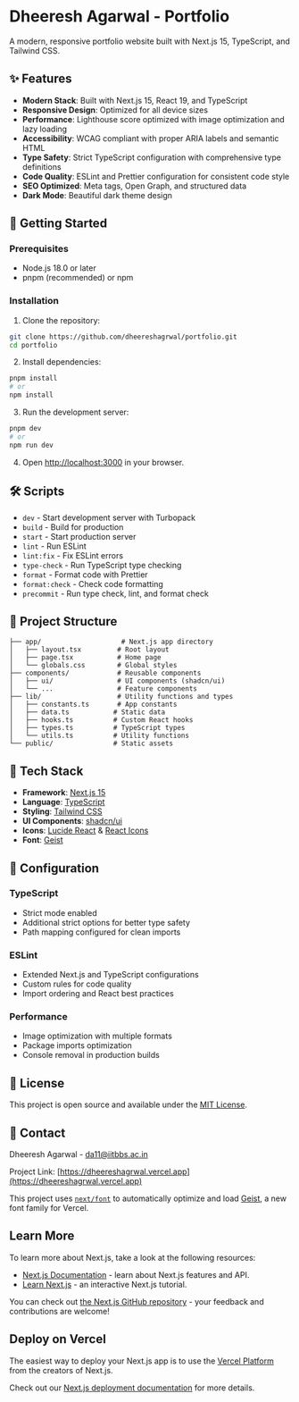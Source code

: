 # Dheeresh Agarwal - Portfolio

A modern, responsive portfolio website built with Next.js 15, TypeScript, and Tailwind CSS.

## ✨ Features

- **Modern Stack**: Built with Next.js 15, React 19, and TypeScript
- **Responsive Design**: Optimized for all device sizes
- **Performance**: Lighthouse score optimized with image optimization and lazy loading
- **Accessibility**: WCAG compliant with proper ARIA labels and semantic HTML
- **Type Safety**: Strict TypeScript configuration with comprehensive type definitions
- **Code Quality**: ESLint and Prettier configuration for consistent code style
- **SEO Optimized**: Meta tags, Open Graph, and structured data
- **Dark Mode**: Beautiful dark theme design

## 🚀 Getting Started

### Prerequisites

- Node.js 18.0 or later
- pnpm (recommended) or npm

### Installation

1. Clone the repository:

```bash
git clone https://github.com/dheereshagrwal/portfolio.git
cd portfolio
```

2. Install dependencies:

```bash
pnpm install
# or
npm install
```

3. Run the development server:

```bash
pnpm dev
# or
npm run dev
```

4. Open [http://localhost:3000](http://localhost:3000) in your browser.

## 🛠️ Scripts

- `dev` - Start development server with Turbopack
- `build` - Build for production
- `start` - Start production server
- `lint` - Run ESLint
- `lint:fix` - Fix ESLint errors
- `type-check` - Run TypeScript type checking
- `format` - Format code with Prettier
- `format:check` - Check code formatting
- `precommit` - Run type check, lint, and format check

## 📁 Project Structure

```
├── app/                    # Next.js app directory
│   ├── layout.tsx         # Root layout
│   ├── page.tsx           # Home page
│   └── globals.css        # Global styles
├── components/            # Reusable components
│   ├── ui/                # UI components (shadcn/ui)
│   └── ...                # Feature components
├── lib/                   # Utility functions and types
│   ├── constants.ts       # App constants
│   ├── data.ts           # Static data
│   ├── hooks.ts          # Custom React hooks
│   ├── types.ts          # TypeScript types
│   └── utils.ts          # Utility functions
└── public/               # Static assets
```

## 🎨 Tech Stack

- **Framework**: [Next.js 15](https://nextjs.org/)
- **Language**: [TypeScript](https://www.typescriptlang.org/)
- **Styling**: [Tailwind CSS](https://tailwindcss.com/)
- **UI Components**: [shadcn/ui](https://ui.shadcn.com/)
- **Icons**: [Lucide React](https://lucide.dev/) & [React Icons](https://react-icons.github.io/react-icons/)
- **Font**: [Geist](https://vercel.com/font)

## 🔧 Configuration

### TypeScript

- Strict mode enabled
- Additional strict options for better type safety
- Path mapping configured for clean imports

### ESLint

- Extended Next.js and TypeScript configurations
- Custom rules for code quality
- Import ordering and React best practices

### Performance

- Image optimization with multiple formats
- Package imports optimization
- Console removal in production builds

## 📝 License

This project is open source and available under the [MIT License](LICENSE).

## 📧 Contact

Dheeresh Agarwal - [da11@iitbbs.ac.in](mailto:da11@iitbbs.ac.in)

Project Link: [https://dheereshagrwal.vercel.app](https://dheereshagrwal.vercel.app)

This project uses [`next/font`](https://nextjs.org/docs/app/building-your-application/optimizing/fonts) to automatically optimize and load [Geist](https://vercel.com/font), a new font family for Vercel.

## Learn More

To learn more about Next.js, take a look at the following resources:

- [Next.js Documentation](https://nextjs.org/docs) - learn about Next.js features and API.
- [Learn Next.js](https://nextjs.org/learn) - an interactive Next.js tutorial.

You can check out [the Next.js GitHub repository](https://github.com/vercel/next.js) - your feedback and contributions are welcome!

## Deploy on Vercel

The easiest way to deploy your Next.js app is to use the [Vercel Platform](https://vercel.com/new?utm_medium=default-template&filter=next.js&utm_source=create-next-app&utm_campaign=create-next-app-readme) from the creators of Next.js.

Check out our [Next.js deployment documentation](https://nextjs.org/docs/app/building-your-application/deploying) for more details.
